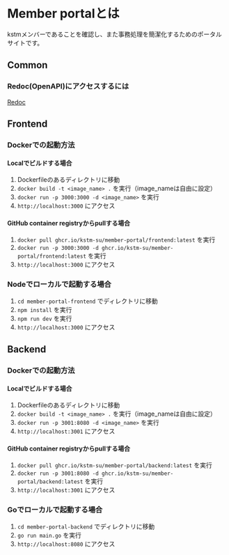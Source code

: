# Member portalとは
kstmメンバーであることを確認し、また事務処理を簡潔化するためのポータルサイトです。

## Common
### Redoc(OpenAPI)にアクセスするには
[Redoc](redoc)

## Frontend
### Dockerでの起動方法
#### Localでビルドする場合
1. Dockerfileのあるディレクトリに移動
2. `docker build -t <image_name> .` を実行（image_nameは自由に設定）
3. `docker run -p 3000:3000 -d <image_name>` を実行
4. `http://localhost:3000` にアクセス

#### GitHub container registryからpullする場合
1. `docker pull ghcr.io/kstm-su/member-portal/frontend:latest` を実行
2. `docker run -p 3000:3000 -d ghcr.io/kstm-su/member-portal/frontend:latest` を実行
3. `http://localhost:3000` にアクセス

### Nodeでローカルで起動する場合
1. `cd member-portal-frontend` でディレクトリに移動
2. `npm install` を実行
3. `npm run dev` を実行
4. `http://localhost:3000` にアクセス


## Backend

### Dockerでの起動方法
#### Localでビルドする場合

1. Dockerfileのあるディレクトリに移動
2. `docker build -t <image_name> .` を実行（image_nameは自由に設定）
3. `docker run -p 3001:8080 -d <image_name>` を実行
4. `http://localhost:3001` にアクセス

#### GitHub container registryからpullする場合
1. `docker pull ghcr.io/kstm-su/member-portal/backend:latest` を実行
2. `docker run -p 3001:8080 -d ghcr.io/kstm-su/member-portal/backend:latest` を実行
3. `http://localhost:3001` にアクセス

### Goでローカルで起動する場合
1. `cd member-portal-backend` でディレクトリに移動
2. `go run main.go` を実行
3. `http://localhost:8080` にアクセス
